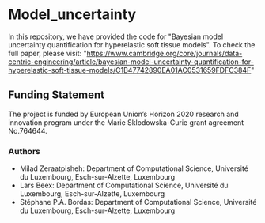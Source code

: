 # Model_uncertainty

 
In this repository, we have provided the code for "Bayesian model uncertainty quantification for hyperelastic soft tissue models".
To check the full paper, please visit: "https://www.cambridge.org/core/journals/data-centric-engineering/article/bayesian-model-uncertainty-quantification-for-hyperelastic-soft-tissue-models/C1B47742890EA01AC0531659FDFC384F"
<h2>Funding Statement</h2>
The project is funded by European Union’s Horizon 2020 research and innovation program under the Marie Sklodowska-Curie grant agreement No.764644.

### Authors 
- Milad Zeraatpisheh: Department of Computational Science, Université du Luxembourg, Esch-sur-Alzette, Luxembourg
- Lars Beex: Department of Computational Science, Université du Luxembourg, Esch-sur-Alzette, Luxembourg
- Stéphane P.A. Bordas: Department of Computational Science, Université du Luxembourg, Esch-sur-Alzette, Luxembourg
